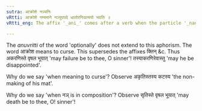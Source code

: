 ```yaml
---
sutra: आक्रोशे नञ्यनिः
vRtti: आक्रोशे गम्यमाने नञ्युपपदे धातोरनिःप्रत्ययो भवति ॥
vRtti_eng: The affix '_ani_' comes after a verb when the particle '_nan_' is in composition with it, and the sense implied is that of cursing.

---
```

The _anuvritti_ of the word 'optionally' does not extend to this aphorism. The word आक्रोश means to curse. This supersedes the affixes क्तिन् &c. Thus अकरणिस्ते वृषल भूयात् 'may failure be to thee, O sinner'! तस्याकरणिरेवास्तु 'may he be disappointed'.

Why do we say 'when meaning to curse'? Observe अकृतिस्तस्य कटस्य 'the non-making of his mat'.

Why do we say 'when नञ् is in composition'? Observe सृतिस्ते वृषल भूयात् 'may death be to thee, O! sinner'!